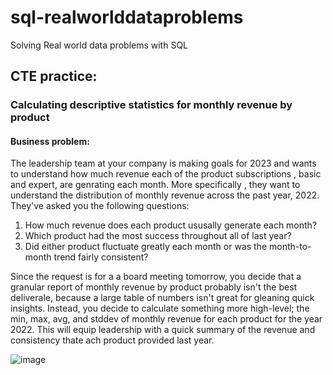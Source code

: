# sql-realworlddataproblems
Solving Real world data problems with SQL


## CTE practice:

### Calculating descriptive statistics for monthly revenue by product

#### Business problem:

The leadership team at your company is making goals for 2023 and wants to understand how much revenue each of the product subscriptions , basic and expert, are genrating each month. 
More specifically , they want to understand the distribution of monthly revenue across the past year, 2022.
They've asked you the following questions:
1. How much revenue does each product ususally generate each month?
2. Which product had the most success throughout all of last year?
3. Did either product fluctuate greatly each month or was the month-to-month trend fairly consistent?

Since the request is for a a board meeting tomorrow, you decide that a granular report of monthly revenue by product probably isn't the best deliverale, because a large table of numbers isn't great
for gleaning quick insights. Instead, you decide to calculate something more high-level; the min, max, avg, and stddev of monthly revenue for each product for the year 2022. 
This will equip leadership with a quick summary of the revenue and consistency thate ach product provided last year.

![image](https://github.com/yogi-88/sql-realworlddataproblems/assets/116275181/23be11a2-1626-4907-a042-b10e2f7a8eee)
